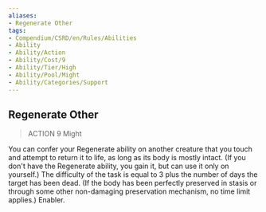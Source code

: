 ```yaml
---
aliases:
- Regenerate Other
tags:
- Compendium/CSRD/en/Rules/Abilities
- Ability
- Ability/Action
- Ability/Cost/9
- Ability/Tier/High
- Ability/Pool/Might
- Ability/Categories/Support
---
```


  
## Regenerate Other  
>ACTION 9  Might  
  
You can confer your Regenerate ability on another creature that you touch and attempt to return it to life, as long as its body is mostly intact. (If you don't have the Regenerate ability, you gain it, but can use it only on yourself.) The difficulty of the task is equal to 3 plus the number of days the target has been dead. (If the body has been perfectly preserved in stasis or through some other non-damaging preservation mechanism, no time limit applies.) Enabler.